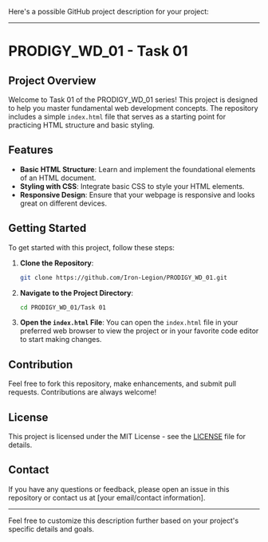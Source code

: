 Here's a possible GitHub project description for your project:

---

# PRODIGY_WD_01 - Task 01

## Project Overview

Welcome to Task 01 of the PRODIGY_WD_01 series! This project is designed to help you master fundamental web development concepts. The repository includes a simple `index.html` file that serves as a starting point for practicing HTML structure and basic styling.

## Features

- **Basic HTML Structure**: Learn and implement the foundational elements of an HTML document.
- **Styling with CSS**: Integrate basic CSS to style your HTML elements.
- **Responsive Design**: Ensure that your webpage is responsive and looks great on different devices.

## Getting Started

To get started with this project, follow these steps:

1. **Clone the Repository**: 
   ```sh
   git clone https://github.com/Iron-Legion/PRODIGY_WD_01.git
   ```

2. **Navigate to the Project Directory**:
   ```sh
   cd PRODIGY_WD_01/Task 01
   ```

3. **Open the `index.html` File**:
   You can open the `index.html` file in your preferred web browser to view the project or in your favorite code editor to start making changes.

## Contribution

Feel free to fork this repository, make enhancements, and submit pull requests. Contributions are always welcome!

## License

This project is licensed under the MIT License - see the [LICENSE](LICENSE) file for details.

## Contact

If you have any questions or feedback, please open an issue in this repository or contact us at [your email/contact information].

---

Feel free to customize this description further based on your project's specific details and goals.
